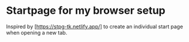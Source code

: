 # Startpage for my browser setup
Inspired by [https://stpg-tk.netlify.app/] to create an individual start page when opening a new tab. 